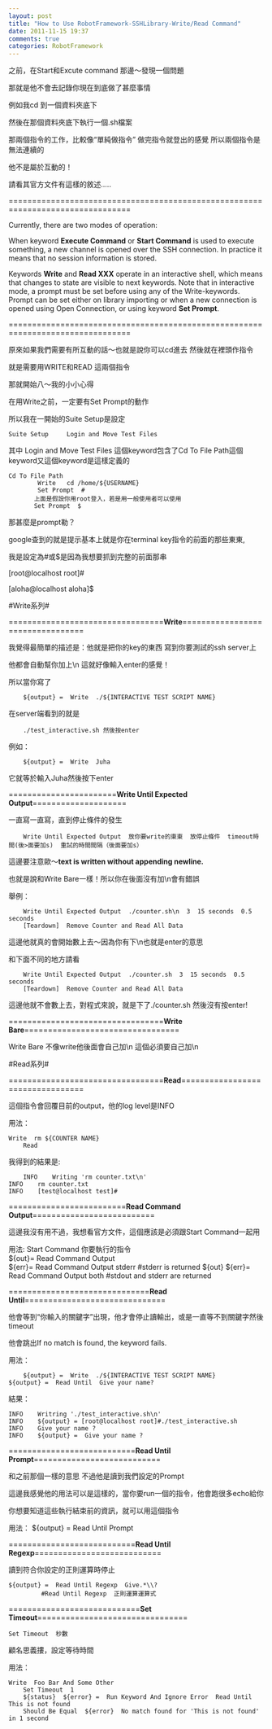 ```yaml
---
layout: post
title: "How to Use RobotFramework-SSHLibrary-Write/Read Command"
date: 2011-11-15 19:37
comments: true
categories: RobotFramework 
---
```


之前，在Start和Excute command 那邊～發現一個問題

那就是他不會去記錄你現在到底做了甚麼事情

例如我cd 到一個資料夾底下

然後在那個資料夾底下執行一個.sh檔案

那兩個指令的工作，比較像“單純做指令” 做完指令就登出的感覺 所以兩個指令是無法連續的

他不是屬於互動的！

<!--more--> 
請看其官方文件有這樣的敘述.....

================================================================================

Currently, there are two modes of operation:

When keyword **Execute Command** or **Start Command** is used to execute something, a new channel is opened over the SSH connection. In practice it means that no session information is stored.

Keywords **Write** and **Read XXX** operate in an interactive shell, which means that changes to state are visible to next keywords. Note that in interactive mode, a prompt must be set before using any of the Write-keywords. Prompt can be set either on library importing or when a new connection is opened using Open Connection, or using keyword **Set Prompt**.

================================================================================

原來如果我們需要有所互動的話～也就是說你可以cd進去 然後就在裡頭作指令

就是需要用WRITE和READ 這兩個指令

那就開始八～我的小小心得

在用Write之前，一定要有Set Prompt的動作

所以我在一開始的Suite Setup是設定

	Suite Setup     Login and Move Test Files

其中  Login and Move Test Files 這個keyword包含了Cd To File Path這個keyword又這個keyword是這樣定義的

	Cd To File Path
    		Write   cd /home/${USERNAME}
    		Set Prompt  #
		   上面是假設你用root登入，若是用一般使用者可以使用
		   Set Prompt  $

那甚麼是prompt勒？

google查到的就是提示基本上就是你在terminal key指令的前面的那些東東,

我是設定為#或$是因為我想要抓到完整的前面那串

[root@localhost root]#

[aloha@localhost aloha]$

#Write系列#

=================================**Write**=================================

我覺得最簡單的描述是：他就是把你的key的東西 寫到你要測試的ssh server上

他都會自動幫你加上\n 這就好像輸入enter的感覺！

所以當你寫了

        ${output} =  Write  ./${INTERACTIVE TEST SCRIPT NAME}

在server端看到的就是
        
        ./test_interactive.sh 然後按enter

例如：

        ${output} =  Write  Juha

它就等於輸入Juha然後按下enter


=======================**Write Until Expected Output**====================

一直寫一直寫，直到停止條件的發生


        Write Until Expected Output  放你要write的東東  放停止條件  timeout時間(後>面要加s)  重試的時間間隔（後面要加s）

這邊要注意歐～**text is written without appending newline.**

也就是說和Write Bare一樣！所以你在後面沒有加\n會有錯誤

舉例：

       
        Write Until Expected Output  ./counter.sh\n  3  15 seconds  0.5 seconds
        [Teardown]  Remove Counter and Read All Data

這邊他就真的會開始數上去～因為你有下\n也就是enter的意思

和下面不同的地方請看

        Write Until Expected Output  ./counter.sh  3  15 seconds  0.5 seconds
        [Teardown]  Remove Counter and Read All Data

這邊他就不會數上去，對程式來說，就是下了./counter.sh 然後沒有按enter!


=================================**Write Bare**=================================

Write Bare  不像write他後面會自己加\n 這個必須要自己加\n


#Read系列#

=================================**Read**=================================

這個指令會回覆目前的output，他的log level是INFO

用法：

	Write  rm ${COUNTER NAME}
    	Read

我得到的結果是:

        INFO 	Writing 'rm counter.txt\n'
	INFO    rm counter.txt
	INFO 	[test@localhost test]#

=========================**Read Command Output**==========================

這邊我沒有用不過，我想看官方文件，這個應該是必須跟Start Command一起用

用法:
	Start Command	你要執行的指令			
	${out}=	Read Command Output			
	${err}=	Read Command Output	stderr		#stderr is returned	
	${out}	${err}=	Read Command Output	both	#stdout and stderr are returned


==============================**Read Until**==============================

他會等到“你輸入的關鍵字”出現，他才會停止讀輸出，或是一直等不到關鍵字然後timeout

他會跳出If no match is found, the keyword fails.

用法：

        ${output} =  Write  ./${INTERACTIVE TEST SCRIPT NAME}
	${output} =  Read Until  Give your name?

結果：  

	INFO  	Writring './test_interactive.sh\n'
	INFO  	${output} = [root@localhost root]#./test_interactive.sh   
	INFO	Give your name ?
	INFO    ${output} =  Give your name ?


===========================**Read Until Prompt**===========================

和之前那個一樣的意思 不過他是讀到我們設定的Prompt

這邊我感覺他的用法可以是這樣的，當你要run一個的指令，他會跑很多echo給你

你想要知道這些執行結束前的資訊，就可以用這個指令

用法：
	${output} =  Read Until Prompt

===========================**Read Until Regexp**===========================

讀到符合你設定的正則運算時停止

	${output} =  Read Until Regexp  Give.*\\?
		     #Read Until Regexp  正則運算運算式


============================**Set Timeout**================================  

	Set Timeout  秒數

顧名思義摟，設定等待時間

用法：

	Write  Foo Bar And Some Other
    	Set Timeout  1
    	${status}  ${error} =  Run Keyword And Ignore Error  Read Until  This is not found
    	Should Be Equal  ${error}  No match found for 'This is not found' in 1 second






